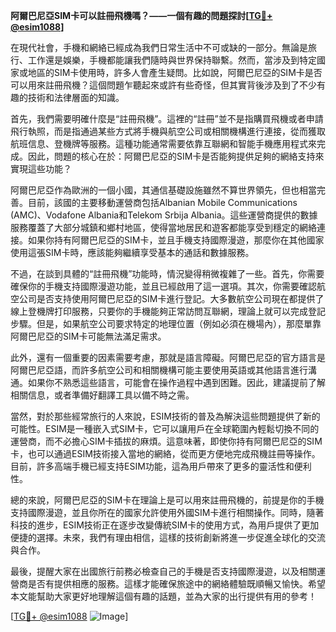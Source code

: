 **阿爾巴尼亞SIM卡可以註冊飛機嗎？——一個有趣的問題探討[[TG💪+ @esim1088](https://t.me/s/esim1088)]**

在現代社會，手機和網絡已經成為我們日常生活中不可或缺的一部分。無論是旅行、工作還是娛樂，手機都能讓我們隨時與世界保持聯繫。然而，當涉及到特定國家或地區的SIM卡使用時，許多人會產生疑問。比如說，阿爾巴尼亞的SIM卡是否可以用來註冊飛機？這個問題乍聽起來或許有些奇怪，但其實背後涉及到了不少有趣的技術和法律層面的知識。

首先，我們需要明確什麼是“註冊飛機”。這裡的“註冊”並不是指購買飛機或者申請飛行執照，而是指通過某些方式將手機與航空公司或相關機構進行連接，從而獲取航班信息、登機牌等服務。這種功能通常需要依靠互聯網和智能手機應用程式來完成。因此，問題的核心在於：阿爾巴尼亞的SIM卡是否能夠提供足夠的網絡支持來實現這些功能？

阿爾巴尼亞作為歐洲的一個小國，其通信基礎設施雖然不算世界領先，但也相當完善。目前，該國的主要移動運營商包括Albanian Mobile Communications (AMC)、Vodafone Albania和Telekom Srbija Albania。這些運營商提供的數據服務覆蓋了大部分城鎮和鄉村地區，使得當地居民和遊客都能享受到穩定的網絡連接。如果你持有阿爾巴尼亞的SIM卡，並且手機支持國際漫遊，那麼你在其他國家使用這張SIM卡時，應該能夠繼續享受基本的通話和數據服務。

不過，在談到具體的“註冊飛機”功能時，情況變得稍微複雜了一些。首先，你需要確保你的手機支持國際漫遊功能，並且已經啟用了這一選項。其次，你需要確認航空公司是否支持使用阿爾巴尼亞的SIM卡進行登記。大多數航空公司現在都提供了線上登機牌打印服務，只要你的手機能夠正常訪問互聯網，理論上就可以完成登記步驟。但是，如果航空公司要求特定的地理位置（例如必須在機場內），那麼單靠阿爾巴尼亞的SIM卡可能無法滿足需求。

此外，還有一個重要的因素需要考慮，那就是語言障礙。阿爾巴尼亞的官方語言是阿爾巴尼亞語，而許多航空公司和相關機構可能主要使用英語或其他語言進行溝通。如果你不熟悉這些語言，可能會在操作過程中遇到困難。因此，建議提前了解相關信息，或者準備好翻譯工具以備不時之需。

當然，對於那些經常旅行的人來說，ESIM技術的普及為解決這些問題提供了新的可能性。ESIM是一種嵌入式SIM卡，它可以讓用戶在全球範圍內輕鬆切換不同的運營商，而不必擔心SIM卡插拔的麻煩。這意味著，即使你持有阿爾巴尼亞的SIM卡，也可以通過ESIM技術接入當地的網絡，從而更方便地完成飛機註冊等操作。目前，許多高端手機已經支持ESIM功能，這為用戶帶來了更多的靈活性和便利性。

總的來說，阿爾巴尼亞的SIM卡在理論上是可以用來註冊飛機的，前提是你的手機支持國際漫遊，並且你所在的國家允許使用外國SIM卡進行相關操作。同時，隨著科技的進步，ESIM技術正在逐步改變傳統SIM卡的使用方式，為用戶提供了更加便捷的選擇。未來，我們有理由相信，這樣的技術創新將進一步促進全球化的交流與合作。

最後，提醒大家在出國旅行前務必檢查自己的手機是否支持國際漫遊，以及相關運營商是否有提供相應的服務。這樣才能確保旅途中的網絡體驗既順暢又愉快。希望本文能幫助大家更好地理解這個有趣的話題，並為大家的出行提供有用的參考！

[[TG💪+ @esim1088](https://t.me/s/esim1088) ![Image](https://i.postimg.cc/4NQfJmqS/Snipaste-2025-05-13-00-14-12.png)]